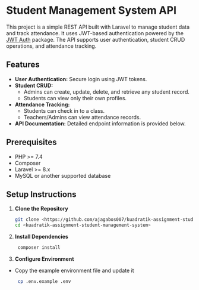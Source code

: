# Student Management System API

This project is a simple REST API built with Laravel to manage student data and track attendance. It uses JWT-based authentication powered by the [JWT Auth](https://github.com/PHP-Open-Source-Saver/jwt-auth?tab=readme-ov-file) package. The API supports user authentication, student CRUD operations, and attendance tracking.

## Features

- **User Authentication:** Secure login using JWT tokens.
- **Student CRUD:** 
  - Admins can create, update, delete, and retrieve any student record.
  - Students can view only their own profiles.
- **Attendance Tracking:** 
  - Students can check in to a class.
  - Teachers/Admins can view attendance records.
- **API Documentation:** Detailed endpoint information is provided below.

## Prerequisites

- PHP >= 7.4
- Composer
- Laravel >= 8.x
- MySQL or another supported database

## Setup Instructions

1. **Clone the Repository**
   ```bash
   git clone <https://github.com/ajagabos007/kuadratik-assignment-student-management-system>
   cd <kuadratik-assignment-student-management-system>

2. **Install Dependencies**
   ```bash
    composer install

2. **Configure Environment**
- Copy the example environment file and update it
   ```bash
    cp .env.example .env